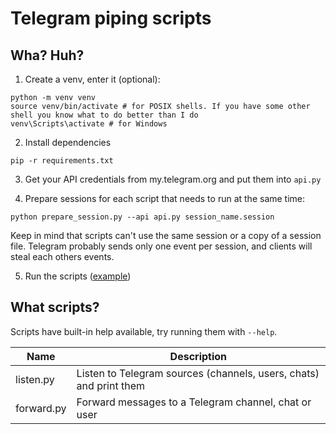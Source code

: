 # Telegram piping scripts

## Wha? Huh?
1. Create a venv, enter it (optional):
```shell
python -m venv venv
source venv/bin/activate # for POSIX shells. If you have some other shell you know what to do better than I do
venv\Scripts\activate # for Windows
```

2. Install dependencies
```shell
pip -r requirements.txt
```

3. Get your API credentials from my.telegram.org and put them into `api.py`

4. Prepare sessions for each script that needs to run at the same time:
```shell
python prepare_session.py --api api.py session_name.session
```
Keep in mind that scripts can't use the same session or a copy of a session file.
Telegram probably sends only one event per session, and clients will steal each others events.

5. Run the scripts ([example](run.sh))

## What scripts?

Scripts have built-in help available, try running them with `--help`.

| Name       | Description                                                        |
| ---------- | ------------------------------------------------------------------ |
| listen.py  | Listen to Telegram sources (channels, users, chats) and print them |
| forward.py | Forward messages to a Telegram channel, chat or user               |
